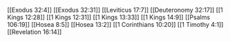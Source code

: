 [[Exodus 32:4]]
[[Exodus 32:31]]
[[Leviticus 17:7]]
[[Deuteronomy 32:17]]
[[1 Kings 12:28]]
[[1 Kings 12:31]]
[[1 Kings 13:33]]
[[1 Kings 14:9]]
[[Psalms 106:19]]
[[Hosea 8:5]]
[[Hosea 13:2]]
[[1 Corinthians 10:20]]
[[1 Timothy 4:1]]
[[Revelation 16:14]]
